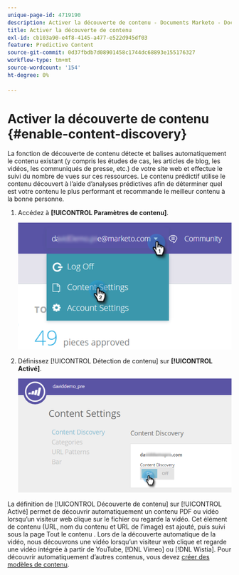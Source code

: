 ```yaml
---
unique-page-id: 4719190
description: Activer la découverte de contenu - Documents Marketo - Documentation du produit
title: Activer la découverte de contenu
exl-id: cb103a90-e4f8-4145-a477-e522d945df03
feature: Predictive Content
source-git-commit: 0d37fbdb7d08901458c1744dc68893e155176327
workflow-type: tm+mt
source-wordcount: '154'
ht-degree: 0%

---
```


# Activer la découverte de contenu {#enable-content-discovery}

La fonction de découverte de contenu détecte et balises automatiquement le contenu existant (y compris les études de cas, les articles de blog, les vidéos, les communiqués de presse, etc.) de votre site web et effectue le suivi du nombre de vues sur ces ressources.  Le contenu prédictif utilise le contenu découvert à l’aide d’analyses prédictives afin de déterminer quel est votre contenu le plus performant et recommande le meilleur contenu à la bonne personne.

1. Accédez à **[!UICONTROL Paramètres de contenu]**.

   ![](assets/settings-dropdown-hand.png)

1. Définissez [!UICONTROL Détection de contenu] sur **[!UICONTROL Activé]**.

   ![](assets/content-discovery-on-hand.png)

La définition de [!UICONTROL Découverte de contenu] sur [!UICONTROL Activé] permet de découvrir automatiquement un contenu PDF ou vidéo lorsqu’un visiteur web clique sur le fichier ou regarde la vidéo. Cet élément de contenu (URL, nom du contenu et URL de l’image) est ajouté, puis suivi sous la page Tout le contenu . Lors de la découverte automatique de la vidéo, nous découvrons une vidéo lorsqu’un visiteur web clique et regarde une vidéo intégrée à partir de YouTube, [!DNL Vimeo] ou [!DNL Wistia]. Pour découvrir automatiquement d’autres contenus, vous devez [créer des modèles de contenu](/help/marketo/product-docs/predictive-content/getting-started/create-content-patterns.md).
